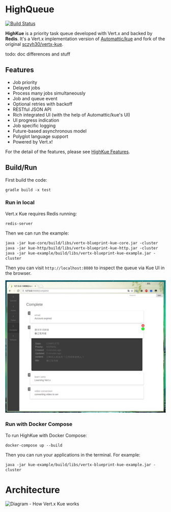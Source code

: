 # HighQueue

[![Build Status](https://travis-ci.com/bfergerson/vertx-kue.svg?branch=master)](https://travis-ci.com/bfergerson/vertx-kue)

**HighKue** is a priority task queue developed with Vert.x and backed by **Redis**.
It's a Vert.x implementation version of [Automattic/kue](https://github.com/Automattic/kue) and fork of the original [sczyh30/vertx-kue](https://github.com/sczyh30/vertx-kue).

todo: doc differences and stuff

## Features

- Job priority
- Delayed jobs
- Process many jobs simultaneously
- Job and queue event
- Optional retries with backoff
- RESTful JSON API
- Rich integrated UI (with the help of Automattic/kue's UI)
- UI progress indication
- Job specific logging
- Future-based asynchronous model
- Polyglot language support
- Powered by Vert.x!

For the detail of the features, please see [HighKue Features](docs/en/vertx-kue-features-en.md).

## Build/Run

First build the code:

```
gradle build -x test
```

### Run in local

Vert.x Kue requires Redis running:

```
redis-server
```

Then we can run the example:

```
java -jar kue-core/build/libs/vertx-blueprint-kue-core.jar -cluster
java -jar kue-http/build/libs/vertx-blueprint-kue-http.jar -cluster
java -jar kue-example/build/libs/vertx-blueprint-kue-example.jar -cluster
```

Then you can visit `http://localhost:8080` to inspect the queue via Kue UI in the browser.

![](docs/images/vertx_kue_ui_1.png)

### Run with Docker Compose

To run HighKue with Docker Compose:

```
docker-compose up --build
```

Then you can run your applications in the terminal. For example:

```
java -jar kue-example/build/libs/vertx-blueprint-kue-example.jar -cluster
```

# Architecture

![Diagram - How Vert.x Kue works](https://raw.githubusercontent.com/sczyh30/vertx-kue/master/docs/images/kue_diagram.png)
